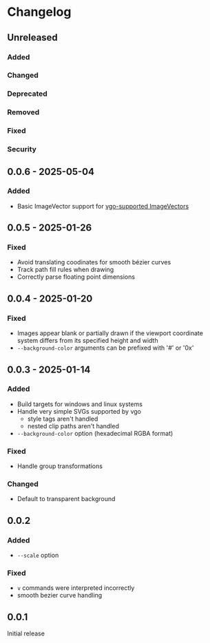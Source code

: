 # Changelog

## Unreleased

### Added

### Changed

### Deprecated

### Removed

### Fixed

### Security

## 0.0.6 - 2025-05-04

### Added

- Basic ImageVector support for [vgo-supported ImageVectors](https://github.com/jzbrooks/vgo/releases/tag/v3.2.0)

## 0.0.5 - 2025-01-26

### Fixed

- Avoid translating coodinates for smooth bézier curves
- Track path fill rules when drawing
- Correctly parse floating point dimensions

## 0.0.4 - 2025-01-20

### Fixed

- Images appear blank or partially drawn if the viewport coordinate system differs from its specified height and width
- `--background-color` arguments can be prefixed with '#' or '0x'

## 0.0.3 - 2025-01-14

### Added

- Build targets for windows and linux systems
- Handle very simple SVGs supported by vgo
  - style tags aren't handled
  - nested clip paths aren't handled
- `--background-color` option (hexadecimal RGBA format)

### Fixed

- Handle group transformations

### Changed

- Default to transparent background

## 0.0.2

### Added

- `--scale` option

### Fixed

- `v` commands were interpreted incorrectly
- smooth bezier curve handling

## 0.0.1

Initial release
